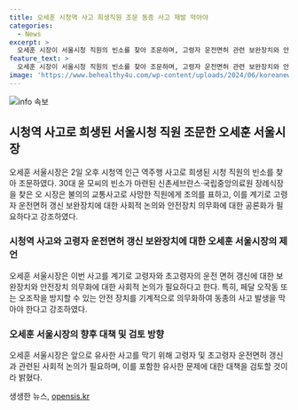 ```yaml
---
title: 오세훈 시청역 사고 희생직원 조문 동종 사고 재발 막아야
categories:
  - News
excerpt: >
  오세훈 시장이 서울시청 직원의 빈소를 찾아 조문하며, 고령자 운전면허 관련 보완장치와 안전장치 의무화에 대한 사회적 논의를 촉구했다. 또한, 페달 오작동 방지와 유사한 사고 예방을 위한 사회적 논의가 필요하다고 강조했으며, 해당 문제를 검토할 것이라고 밝혔다. 또한, 시청 청사운영팀장의 빈소를 찾은 후, 시청역 사고에 대한 추가 조사가 이어지고 있다.
feature_text: >
  오세훈 시장이 서울시청 직원의 빈소를 찾아 조문하며, 고령자 운전면허 관련 보완장치와 안전장치 의무화에 대한 사회적 논의를 촉구했다. 또한, 페달 오작동 방지와 유사한 사고 예방을 위한 사회적 논의가 필요하다고 강조했으며, 해당 문제를 검토할 것이라고 밝혔다. 또한, 시청 청사운영팀장의 빈소를 찾은 후, 시청역 사고에 대한 추가 조사가 이어지고 있다.
image: 'https://www.behealthy4u.com/wp-content/uploads/2024/06/koreanews.jpg'
---
```


<p><img src="https://www.behealthy4u.com/wp-content/uploads/2024/06/koreanews.jpg" alt="info 속보" /></p>

<h2 data-ke-size="size26">시청역 사고로 희생된 서울시청 직원 조문한 오세훈 서울시장</h2>

<p data-ke-size="size16">오세훈 서울시장은 2일 오후 시청역 인근 역주행 사고로 희생된 시청 직원의 빈소를 찾아 조문하였다. 30대 윤 모씨의 빈소가 마련된 신촌세브란스·국립중앙의료원 장례식장을 찾은 오 시장은 불의의 교통사고로 사망한 직원에게 조의를 표하고, 이를 계기로 고령자 운전면허 갱신 보완장치에 대한 사회적 논의와 안전장치 의무화에 대한 공론화가 필요하다고 강조하였다.</p>

<h3>시청역 사고와 고령자 운전면허 갱신 보완장치에 대한 오세훈 서울시장의 제언</h3>

<p data-ke-size="size16">오세훈 서울시장은 이번 사고를 계기로 고령자와 초고령자의 운전 면허 갱신에 대한 보완장치와 안전장치 의무화에 대한 사회적 논의가 필요하다고 한다. 특히, 페달 오작동 또는 오조작을 방지할 수 있는 안전 장치를 기계적으로 의무화하여 동종의 사고 발생을 막아야 한다고 강조하였다.</p>

<h3>오세훈 서울시장의 향후 대책 및 검토 방향</h3>

<p data-ke-size="size16">오세훈 서울시장은 앞으로 유사한 사고를 막기 위해 고령자 및 초고령자 운전면허 갱신과 관련된 사회적 논의가 필요하며, 이를 포함한 유사한 문제에 대한 대책을 검토할 것이라 밝혔다.</p>
생생한 뉴스, <a href="https://opensis.kr" rel="dofollow">opensis.kr</a>


